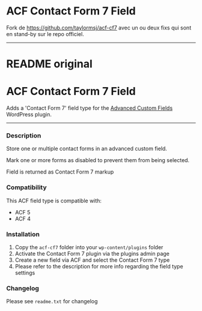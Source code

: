 # ACF Contact Form 7 Field

Fork de https://github.com/taylormsj/acf-cf7 avec un ou deux fixs qui sont en stand-by sur le repo officiel.


____________________


# README original

# ACF Contact Form 7 Field

Adds a 'Contact Form 7' field type for the [Advanced Custom Fields](http://wordpress.org/extend/plugins/advanced-custom-fields/) WordPress plugin.

-----------------------

### Description

Store one or multiple contact forms in an advanced custom field.

Mark one or more forms as disabled to prevent them from being selected.

Field is returned as Contact Form 7 markup

### Compatibility

This ACF field type is compatible with:
* ACF 5
* ACF 4

### Installation

1. Copy the `acf-cf7` folder into your `wp-content/plugins` folder
2. Activate the Contact Form 7 plugin via the plugins admin page
3. Create a new field via ACF and select the Contact Form 7 type
4. Please refer to the description for more info regarding the field type settings

### Changelog
Please see `readme.txt` for changelog
